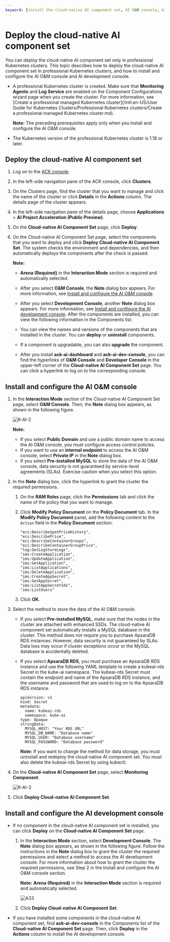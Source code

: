 ```yaml
---
keyword: [install the cloud-native AI component set, AI O&M console, AI development console]
---
```


# Deploy the cloud-native AI component set

You can deploy the cloud-native AI component set only in professional Kubernetes clusters. This topic describes how to deploy the cloud-native AI component set in professional Kubernetes clusters, and how to install and configure the AI O&M console and AI development console.

-   A professional Kubernetes cluster is created. Make sure that **Monitoring Agents** and **Log Service** are enabled on the Component Configurations wizard page when you create the cluster. For more information, see [Create a professional managed Kubernetes cluster](/intl.en-US/User Guide for Kubernetes Clusters/Professional Kubernetes clusters/Create a professional managed Kubernetes cluster.md).

    **Note:** The preceding prerequisites apply only when you install and configure the AI O&M console.

-   The Kubernetes version of the professional Kubernetes cluster is 1.18 or later.

## Deploy the cloud-native AI component set

1.  Log on to the [ACK console](https://cs.console.aliyun.com).

2.  In the left-side navigation pane of the ACK console, click **Clusters**.

3.  On the Clusters page, find the cluster that you want to manage and click the name of the cluster or click **Details** in the **Actions** column. The details page of the cluster appears.

4.  In the left-side navigation pane of the details page, choose **Applications** \> **AI Project Acceleration \(Public Preview\)**.

5.  On the **Cloud-native AI Component Set** page, click **Deploy**.

6.  On the Cloud-native AI Component Set page, select the components that you want to deploy and click **Deploy Cloud-native AI Component Set**. The system checks the environment and dependencies, and then automatically deploys the components after the check is passed.

    **Note:**

    -   **Arena \(Required\)** in the **Interaction Mode** section is required and automatically selected.
    -   After you select **O&M Console**, the **Note** dialog box appears. For more information, see [Install and configure the AI O&M console](#section_93j_4nk_ojr).
    -   After you select **Development Console**, another **Note** dialog box appears. For more information, see [Install and configure the AI development console](#section_oj7_fkl_2tc).
    After the components are installed, you can view the following information in the Components list:

    -   You can view the names and versions of the components that are installed in the cluster. You can **deploy** or **uninstall** components.
    -   If a component is upgradable, you can also **upgrade** the component.
    -   After you install **ack-ai-dashboard** and **ack-ai-dev-console**, you can find the hyperlinks of **O&M Console** and **Developer Console** in the upper-left corner of the **Cloud-native AI Component Set** page. You can click a hyperlink to log on to the corresponding console.

## Install and configure the AI O&M console

1.  In the **Interaction Mode** section of the Cloud-native AI Component Set page, select **O&M Console**. Then, the **Note** dialog box appears, as shown in the following figure.

    ![K-AI-2](https://help-static-aliyun-doc.aliyuncs.com/assets/img/en-US/2671550361/p237448.png)

    **Note:**

    -   If you select **Public Domain** and use a public domain name to access the AI O&M console, you must configure access control policies.
    -   If you want to use an **internal endpoint** to access the AI O&M console, select **Private IP** in the **Note** dialog box.
    -   If you select **Pre-installed MySQL** to store the data of the AI O&M console, data security is not guaranteed by service-level agreements \(SLAs\). Exercise caution when you select this option.
2.  In the **Note** dialog box, click the hyperlink to grant the cluster the required permissions.

    1.  On the **RAM Roles** page, click the **Permissions** tab and click the name of the policy that you want to manage.

    2.  Click **Modify Policy Document** on the **Policy Document** tab. In the **Modify Policy Document** panel, add the following content to the `Action` field in the **Policy Document** section:

        ```
        "ecs:DescribeSpotPriceHistory",
        "ecs:DescribePrice",
        "eci:DescribeContainerGroups",
        "eci:DescribeContainerGroupPrice",
        "log:GetLogStoreLogs",
        "ims:CreateApplication",
        "ims:UpdateApplication",
        "ims:GetApplication",
        "ims:ListApplications",
        "ims:DeleteApplication",
        "ims:CreateAppSecret",
        "ims:GetAppSecret",
        "ims:ListAppSecretIds",
        "ims:ListUsers"
        ```

    3.  Click **OK**.

3.  Select the method to store the data of the AI O&M console.

    -   If you select **Pre-installed MySQL**, make sure that the nodes in the cluster are attached with enhanced SSDs. The cloud-native AI component set automatically installs a MySQL database in the cluster. This method does not require you to purchase ApsaraDB RDS instances. However, data security is not guaranteed by SLAs. Data loss may occur if cluster exceptions occur or the MySQL database is accidentally deleted.
    -   If you select **ApsaraDB RDS**, you must purchase an ApsaraDB RDS instance and use the following YAML template to create a kubeai-rds Secret in the kube-ai namespace. The kubeai-rds Secret must contain the endpoint and name of the ApsaraDB RDS instance, and the username and password that are used to log on to the ApsaraDB RDS instance.

        ```
        apiVersion: v1
        kind: Secret
        metadata:
          name: kubeai-rds
          namespace: kube-ai
        type: Opaque
        stringData:
          MYSQL_HOST: "Your RDS URL"
          MYSQL_DB_NAME: "Database name"
          MYSQL_USER: "Database username"
          MYSQL_PASSWORD: "Database password"
        ```

        **Note:** If you want to change the method for data storage, you must uninstall and redeploy the cloud-native AI component set. You must also delete the kubeai-rds Secret by using kubectl.

4.  On the **Cloud-native AI Component Set** page, select **Monitoring Component**.

    ![K-AI-3](https://help-static-aliyun-doc.aliyuncs.com/assets/img/en-US/5101579161/p237487.png)

5.  Click **Deploy Cloud-native AI Component Set**.


## Install and configure the AI development console

-   If no component in the cloud-native AI component set is installed, you can click **Deploy** on the **Cloud-native AI Component Set** page.
    1.  In the **Interaction Mode** section, select **Development Console**. The **Note** dialog box appears, as shown in the following figure. Follow the instructions in the **Note** dialog box to grant the cluster the required permissions and select a method to access the AI development console. For more information about how to grant the cluster the required permissions, see Step 2 in the Install and configure the AI O&M console section.

        **Note:** **Arena \(Required\)** in the **Interaction Mode** section is required and automatically selected.

        ![A33](https://help-static-aliyun-doc.aliyuncs.com/assets/img/en-US/4349737261/p275061.png)

    2.  Click **Deploy Cloud-native AI Component Set**.
-   If you have installed some components in the cloud-native AI component set, find **ack-ai-dev-console** in the Components list of the **Cloud-native AI Component Set** page. Then, click **Deploy** in the **Actions** column to install the AI development console.

